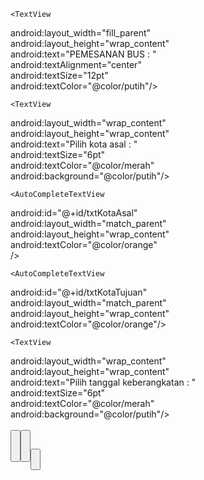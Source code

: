 ﻿<?xml version="1.0" encoding="utf-8"?>  
<LinearLayout xmlns:android="http://schemas.android.com/apk/res/android"  
  xmlns:app="http://schemas.android.com/apk/res-auto"  
  xmlns:tools="http://schemas.android.com/tools"  
  android:orientation="vertical"  
  android:layout_width="match_parent"  
  android:layout_height="match_parent"  
  tools:context=".MainActivity"  
  android:background="@mipmap/asd">  
  
    <TextView  
  android:layout_width="fill_parent"  
  android:layout_height="wrap_content"  
  android:text="PEMESANAN BUS : "  
  android:textAlignment="center"  
  android:textSize="12pt"  
  android:textColor="@color/putih"/>  
  
    <TextView  
  android:layout_width="wrap_content"  
  android:layout_height="wrap_content"  
  android:text="Pilih kota asal : "  
  android:textSize="6pt"  
  android:textColor="@color/merah"  
  android:background="@color/putih"/>  
  
    <AutoCompleteTextView  
  android:id="@+id/txtKotaAsal"  
  android:layout_width="match_parent"  
  android:layout_height="wrap_content"  
  android:textColor="@color/orange"  
  />  
    <TextView  
  android:layout_width="wrap_content"  
  android:layout_height="wrap_content"  
  android:text="Pilih kota tujuan : "  
  android:textSize="6pt"  
  android:textColor="@color/merah"  
  android:background="@color/putih"/>  
  
    <AutoCompleteTextView  
  android:id="@+id/txtKotaTujuan"  
  android:layout_width="match_parent"  
  android:layout_height="wrap_content"  
  android:textColor="@color/orange"/>  
  
    <TextView  
  android:layout_width="wrap_content"  
  android:layout_height="wrap_content"  
  android:text="Pilih tanggal keberangkatan : "  
  android:textSize="6pt"  
  android:textColor="@color/merah"  
  android:background="@color/putih"/>  
    <EditText  
  android:id="@+id/in_date"  
  android:layout_width="match_parent"  
  android:layout_height="wrap_content"  
  android:textColor="@color/orange"  
  />  
    <Button  
  android:id="@+id/btn_date"  
  android:layout_width="match_parent"  
  android:layout_height="wrap_content"  
  android:text="PILIH TANGGAL"  
  />  
    <TextView  
  android:layout_width="wrap_content"  
  android:layout_height="wrap_content"  
  android:text="Piih Jam Keberangkatan :"  
  android:textSize="6pt"  
  android:textColor="@color/merah"  
  android:background="@color/putih"/>  
    <EditText  
  android:id="@+id/in_time"  
  android:layout_width="match_parent"  
  android:layout_height="wrap_content"  
  android:textColor="@color/orange"/>  
    <Button  
  android:id="@+id/btn_time"  
  android:layout_width="match_parent"  
  android:layout_height="wrap_content"  
  android:text="PILIH WAKTU" />  
    <TextView  
  android:layout_width="wrap_content"  
  android:layout_height="wrap_content"  
  android:text="Piih Armada :"  
  android:textSize="6pt"  
  android:textColor="@color/merah"  
  android:background="@color/putih"  
  />  
    <Spinner  
  android:id="@+id/spinner1"  
  android:layout_width="wrap_content"  
  android:layout_height="wrap_content"  
  android:background="@color/putih"/>  
    <Button  
  android:id="@+id/btn_ok"  
  android:layout_width="match_parent"  
  android:layout_height="wrap_content"  
  android:text="PESAN"  
  android:onClick="onClick_Hasil"/>  
</LinearLayout>
